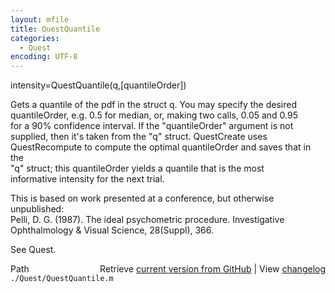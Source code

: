 ```yaml
---
layout: mfile
title: QuestQuantile
categories:
  - Quest
encoding: UTF-8
---
```


intensity=QuestQuantile(q,[quantileOrder])  

Gets a quantile of the pdf in the struct q. You may specify the desired  
quantileOrder, e.g. 0.5 for median, or, making two calls, 0.05 and 0.95  
for a 90% confidence interval. If the "quantileOrder" argument is not  
supplied, then it's taken from the "q" struct. QuestCreate uses  
QuestRecompute to compute the optimal quantileOrder and saves that in the  
"q" struct; this quantileOrder yields a quantile  that is the most  
informative intensity for the next trial.  

This is based on work presented at a conference, but otherwise unpublished:  
Pelli, D. G. (1987). The ideal psychometric procedure. Investigative  
Ophthalmology & Visual Science, 28(Suppl), 366.  

See Quest.  


<div class="code_header" style="text-align:right;">
  <span style="float:left;">Path&nbsp;&nbsp;</span> <span class="counter">Retrieve <a href=
  "https://raw.github.com/Psychtoolbox-3/Psychtoolbox-3/beta/./Quest/QuestQuantile.m">current version from GitHub</a> | View <a href=
  "https://github.com/Psychtoolbox-3/Psychtoolbox-3/commits/beta/./Quest/QuestQuantile.m">changelog</a></span>
</div>
<div class="code">
  <code>./Quest/QuestQuantile.m</code>
</div>
